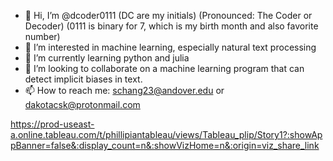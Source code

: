 - 👋 Hi, I’m @dcoder0111 (DC are my initials) (Pronounced: The Coder or Decoder) (0111 is binary for 7, which is my birth month and also favorite number)
- 👀 I’m interested in machine learning, especially natural text processing
- 🌱 I’m currently learning python and julia
- 💞️ I’m looking to collaborate on a machine learning program that can detect implicit biases in text.
- 📫 How to reach me: schang23@andover.edu or dakotacsk@protonmail.com

<!---
dcoder0111/dcoder0111 is a ✨ special ✨ repository because its `README.md` (this file) appears on your GitHub profile.
You can click the Preview link to take a look at your changes.
--->
https://prod-useast-a.online.tableau.com/t/phillipiantableau/views/Tableau_plip/Story1?:showAppBanner=false&:display_count=n&:showVizHome=n&:origin=viz_share_link


